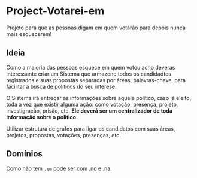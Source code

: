 # Project-Votarei-em

Projeto para que as pessoas digam em quem votarão para depois nunca mais esquecerem!

## Ideia

Como a maioria das pessoas esquece em quem votou acho deveras interessante criar um Sistema que armazene todos os candidadtos registrados e suas propostas separadas por áreas, palavras-chave, para facilitar a busca de políticos do seu interese.

O Sistema irá entregar as informações sobre aquele político, caso já eleito, toda a vez que existir alguma ação: como votação, presença, projeto, investigração, prisão, etc. **Ele deverá ser um centralizador de toda informação sobre o político**.

Utilizar estrutura de grafos para ligar os candidatos com suas áreas, projetos, propostas, votações, presenças, etc.


## Domínios

Como não tem `.em` pode ser com [.no](https://en.wikipedia.org/wiki/.no) e [.na](https://en.wikipedia.org/wiki/.na).
